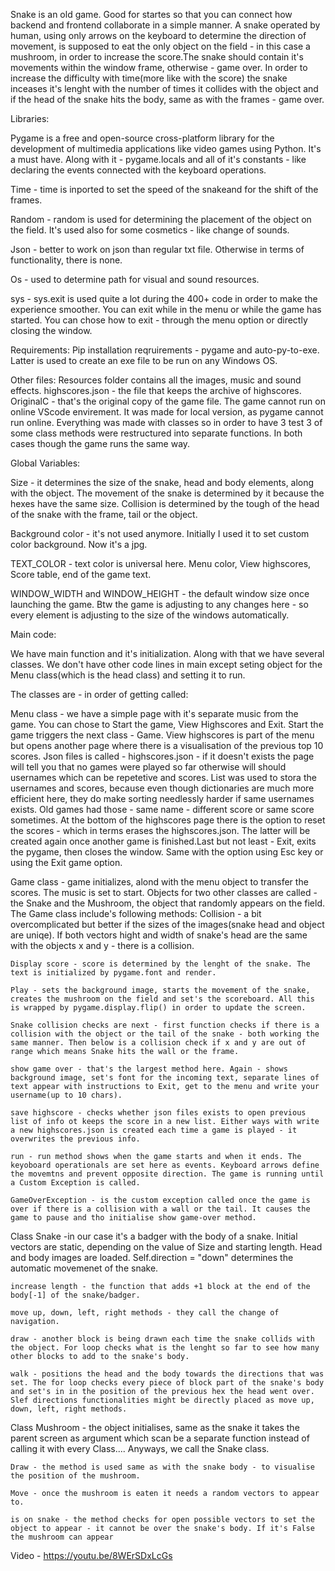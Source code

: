 Snake is an old game. Good for startes so that you can connect how backend and frontend collaborate in a simple manner. A snake operated by human, using only arrows on the keyboard to determine the direction of movement, is supposed to eat the only object on the field - in this case a mushroom, in order to increase the score.The snake should contain it's movements within the window frame, otherwise - game over. In order to increase the difficulty with time(more like with the score) the snake inceases it's lenght with the number of times it collides with the object and if the head of the snake hits the body, same as with the frames - game over.

Libraries:

Pygame is a free and open-source cross-platform library for the development of multimedia applications like video games using Python. It's a must have. Along with it - pygame.locals and all of it's constants - like declaring the events connected with the  keyboard operations.

Time - time is inported to set the speed of the snakeand for the shift of the frames.

Random - random is used for determining the placement of the object on the field. It's used also for some cosmetics - like change of sounds.

Json - better to work on json than regular txt file. Otherwise in terms of functionality, there is none.

Os - used to determine path for visual and sound resources.

sys - sys.exit is used quite a lot during the 400+ code in order to make the experience smoother. You can exit while in the menu or while the game has started. You can chose how to exit - through the menu option or directly closing the window.

Requirements:
Pip installation reqruirements - pygame and auto-py-to-exe. Latter is used to create an exe file to be run on any Windows OS.

Other files:
Resources folder contains all the images, music and sound effects.
highscores.json - the file that keeps the archive of highscores.
OriginalC - that's the original copy of the game file. The game cannot run on online VScode envirement. It was made for local version, as pygame cannot run online. Everything was made with classes so in order to have 3 test 3 of some class methods were restructured into separate functions. In both cases though the game runs the same way.

Global Variables:

Size - it determines the size of the snake, head and body elements, along with the object. The movement of the snake is determined by it because the hexes have the same size. Collision is determined by the tough of the head of the snake with the frame, tail or the object.

Background color -  it's not used anymore. Initially I used it to set custom color background. Now it's a jpg.

TEXT_COLOR - text color is universal here. Menu color, View highscores, Score table, end of the game text.

WINDOW_WIDTH and WINDOW_HEIGHT - the default window size once launching the game. Btw the game is adjusting to any changes here - so every element is adjusting to the size of the windows automatically.

Main code:

We have main function and it's initialization. Along with that we have several classes. We don't have other code lines in main except seting object for the Menu class(which is the head class) and setting it to run.

The classes are - in order of getting called:

Menu class - we have a simple page with it's separate music from the game. You can chose to Start the game, View Highscores and Exit. Start the game triggers the next class - Game. View highscores is part of the menu but opens another page where there is a visualisation of the previous top 10 scores. Json files is called - highscores.json - if it doesn't exists  the page will tell you that no games were played so far otherwise will should usernames which can be repetetive and scores. List was used to stora the usernames and scores, because even though dictionaries are much more efficient here, they do make sorting needlessly harder if same usernames exists. Old games had those - same name - different score or same score sometimes. At the bottom of the highscores page there is the option to reset the scores - which in terms erases the highscores.json. The latter will be created again once another game is finished.Last but not least - Exit, exits the pygame, then closes the window. Same with the option using Esc key or using the Exit game option.


Game class - game initializes, alond with the menu object to transfer the scores. The music is set to start. Objects for two other classes are called - the Snake and the Mushroom, the object that randomly appears on the field.
 The Game class include's following methods:
    Collision - a bit overcomplicated but better if the sizes of the images(snake head and object are uniqe). If both vectors hight and width of snake's head are the same with the objects x and y - there is a collision.

    Display score - score is determined by the lenght of the snake. The text is initialized by pygame.font and render.

    Play - sets the background image, starts the movement of the snake, creates the mushroom on the field and set's the scoreboard. All this is wrapped by pygame.display.flip() in order to update the screen.

    Snake collision checks are next - first function checks if there is a collision with the object or the tail of the snake - both working the same manner. Then below is a collision check if x and y are out of range which means Snake hits the wall or the frame.

    show game over - that's the largest method here. Again - shows background image, set's font for the incoming text, separate lines of text appear with instructions to Exit, get to the menu and write your username(up to 10 chars).

    save highscore - checks whether json files exists to open previous list of info ot keeps the score in a new list. Either ways with write a new highscores.json is created each time a game is played - it overwrites the previous info.

    run - run method shows when the game starts and when it ends. The keyoboard operationals are set here as events. Keyboard arrows define the movemtns and prevent opposite direction. The game is running until a Custom Exception is called.

    GameOverException - is the custom exception called once the game is over if there is a collision with a wall or the tail. It causes the game to pause and tho initialise show game-over method.


Class Snake -in our case it's a badger with the body of a snake. Initial vectors are static, depending on the value of Size and starting length. Head and body images are loaded. Self.direction = "down" determines the automatic movemenet of the snake.

    increase length - the function that adds +1 block at the end of the body[-1] of the snake/badger.

    move up, down, left, right methods - they call the change of navigation.

    draw - another block is being drawn each time the snake collids with the object. For loop checks what is the lenght so far to see how many other blocks to add to the snake's body.

    walk - positions the head and the body towards the directions that was set. The for loop checks every piece of block part of the snake's body and set's in in the position of the previous hex the head went over. Slef directions functionalities might be directly placed as move up, down, left, right methods.

Class Mushroom - the object initialises, same as the snake it takes the parent screen as argument which scan be a separate function instead of calling it with every Class.... Anyways, we call the Snake class.

    Draw - the method is used same as with the snake body - to visualise the position of the mushroom.

    Move - once the mushroom is eaten it needs a random vectors to appear to.

    is on snake - the method checks for open possible vectors to set the object to appear - it cannot be over the snake's body. If it's False the mushroom can appear


Video - https://youtu.be/8WErSDxLcGs
